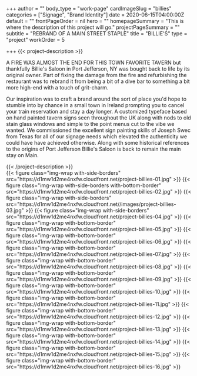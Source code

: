 +++
author = ""
body_type = "work-page"
cardImageSlug = "billies"
categories = ["Signage", "Brand Identity"]
date = 2020-06-15T04:00:00Z
default = ""
frontPageOrder = nil
hero = ""
homepageSummary = "This is where the description of this project will go."
projectPageSummary = ""
subtitle = "REBRAND OF A MAIN STREET STAPLE"
title = "BILLIE'S"
type = "project"
workOrder = 5

+++
{{< project-description >}}
<p>A FIRE WAS ALMOST THE END FOR THIS TOWN FAVORITE TAVERN but thankfully Billie's Saloon in Port Jefferson, NY was bought back to life by its original owner. Part of fixing the damage from the fire and refurbishing the restaurant was to rebrand it from being a bit of a dive bar to something a bit more high-end with a touch of grit-charm. </p>
<p>Our inspiration was to craft a brand around the sort of place you'd hope to stumble into by chance in a small town in Ireland prompting you to cancel your train reservation and stay a day longer. A customized typeface based on hand painted tavern signs seen throughout the UK along with nods to old stain glass windows and simple to the point menus cut to the vibe we wanted. We commissioned the excellent sign painting skills of Joseph Swec from Texas for all of our signage needs which elevated the authenticity we could have have achieved otherwise. Along with some historical references to the origins of Port Jefferson Billie's Saloon is back to remain the main stay on Main.</p>
{{< /project-description >}}

<div class="project-item">
{{< figure class="img-wrap with-side-borders" src="https://d1mw1d2me4nxfw.cloudfront.net/project-billies-01.jpg" >}}
{{< figure class="img-wrap with-side-borders with-bottom-border" src="https://d1mw1d2me4nxfw.cloudfront.net/project-billies-02.jpg" >}}
{{< figure class="img-wrap with-side-borders" src="https://d1mw1d2me4nxfw.cloudfront.net//images/project-billies-03.jpg" >}}
{{< figure class="img-wrap with-side-borders" src="https://d1mw1d2me4nxfw.cloudfront.net/project-billies-04.jpg" >}}
{{< figure class="img-wrap with-bottom-border" src="https://d1mw1d2me4nxfw.cloudfront.net/project-billies-05.jpg" >}}
{{< figure class="img-wrap with-bottom-border" src="https://d1mw1d2me4nxfw.cloudfront.net/project-billies-06.jpg" >}}
{{< figure class="img-wrap with-bottom-border" src="https://d1mw1d2me4nxfw.cloudfront.net/project-billies-07.jpg" >}}
{{< figure class="img-wrap with-bottom-border" src="https://d1mw1d2me4nxfw.cloudfront.net/project-billies-08.jpg" >}}
{{< figure class="img-wrap with-bottom-border" src="https://d1mw1d2me4nxfw.cloudfront.net/project-billies-09.jpg" >}}
{{< figure class="img-wrap with-bottom-border" src="https://d1mw1d2me4nxfw.cloudfront.net/project-billies-10.jpg" >}}
{{< figure class="img-wrap with-bottom-border" src="https://d1mw1d2me4nxfw.cloudfront.net/project-billies-11.jpg" >}}
{{< figure class="img-wrap with-bottom-border" src="https://d1mw1d2me4nxfw.cloudfront.net/project-billies-12.jpg" >}}
{{< figure class="img-wrap with-bottom-border" src="https://d1mw1d2me4nxfw.cloudfront.net/project-billies-13.jpg" >}}
{{< figure class="img-wrap with-bottom-border" src="https://d1mw1d2me4nxfw.cloudfront.net/project-billies-14.jpg" >}}
{{< figure class="img-wrap with-bottom-border" src="https://d1mw1d2me4nxfw.cloudfront.net/project-billies-15.jpg" >}}
{{< figure class="img-wrap with-bottom-border" src="https://d1mw1d2me4nxfw.cloudfront.net/project-billies-16.jpg" >}}
</div>